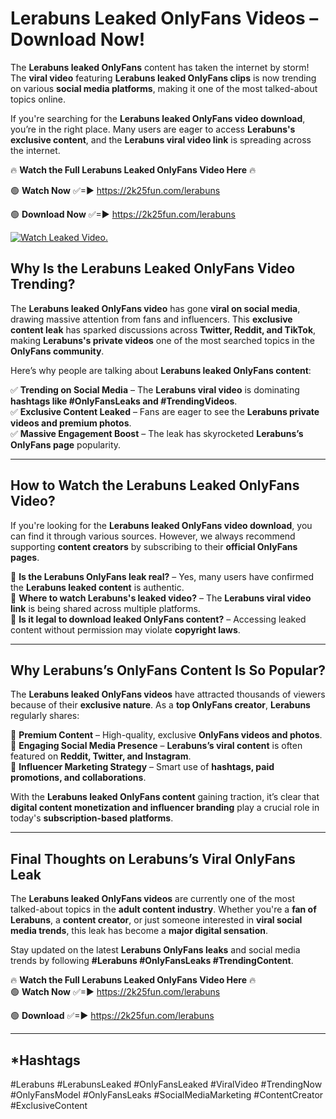 # Lerabuns Leaked OnlyFans Videos – Download Now!

The **Lerabuns leaked OnlyFans** content has taken the internet by storm! The **viral video** featuring **Lerabuns leaked OnlyFans clips** is now trending on various **social media platforms**, making it one of the most talked-about topics online.  

If you're searching for the **Lerabuns leaked OnlyFans video download**, you’re in the right place. Many users are eager to access **Lerabuns's exclusive content**, and the **Lerabuns viral video link** is spreading across the internet.  

🔥 **Watch the Full Lerabuns Leaked OnlyFans Video Here** 🔥  

🟢 **Watch Now** ✅=► https://2k25fun.com/lerabuns

🟢 **Download Now** ✅=► https://2k25fun.com/lerabuns

[![Watch Leaked Video.](https://miro.medium.com/v2/resize:fit:828/format:webp/1*cilzJN44JGOrTw9NJCrNHA.gif "Watch Leaked Video")](https://2k25fun.com/lerabuns)

## **Why Is the Lerabuns Leaked OnlyFans Video Trending?**  

The **Lerabuns leaked OnlyFans video** has gone **viral on social media**, drawing massive attention from fans and influencers. This **exclusive content leak** has sparked discussions across **Twitter, Reddit, and TikTok**, making **Lerabuns's private videos** one of the most searched topics in the **OnlyFans community**.  

Here’s why people are talking about **Lerabuns leaked OnlyFans content**:  

✅ **Trending on Social Media** – The **Lerabuns viral video** is dominating **hashtags like #OnlyFansLeaks and #TrendingVideos**.  
✅ **Exclusive Content Leaked** – Fans are eager to see the **Lerabuns private videos and premium photos**.  
✅ **Massive Engagement Boost** – The leak has skyrocketed **Lerabuns’s OnlyFans page** popularity.  

---

## **How to Watch the Lerabuns Leaked OnlyFans Video?**  

If you're looking for the **Lerabuns leaked OnlyFans video download**, you can find it through various sources. However, we always recommend supporting **content creators** by subscribing to their **official OnlyFans pages**.  

🔹 **Is the Lerabuns OnlyFans leak real?** – Yes, many users have confirmed the **Lerabuns leaked content** is authentic.  
🔹 **Where to watch Lerabuns's leaked video?** – The **Lerabuns viral video link** is being shared across multiple platforms.  
🔹 **Is it legal to download leaked OnlyFans content?** – Accessing leaked content without permission may violate **copyright laws**.  

---

## **Why Lerabuns’s OnlyFans Content Is So Popular?**  

The **Lerabuns leaked OnlyFans videos** have attracted thousands of viewers because of their **exclusive nature**. As a **top OnlyFans creator**, **Lerabuns** regularly shares:  

📌 **Premium Content** – High-quality, exclusive **OnlyFans videos and photos**.  
📌 **Engaging Social Media Presence** – **Lerabuns’s viral content** is often featured on **Reddit, Twitter, and Instagram**.  
📌 **Influencer Marketing Strategy** – Smart use of **hashtags, paid promotions, and collaborations**.  

With the **Lerabuns leaked OnlyFans content** gaining traction, it’s clear that **digital content monetization and influencer branding** play a crucial role in today's **subscription-based platforms**.  

---

## **Final Thoughts on Lerabuns’s Viral OnlyFans Leak**  

The **Lerabuns leaked OnlyFans videos** are currently one of the most talked-about topics in the **adult content industry**. Whether you're a **fan of Lerabuns**, a **content creator**, or just someone interested in **viral social media trends**, this leak has become a **major digital sensation**.  

Stay updated on the latest **Lerabuns OnlyFans leaks** and social media trends by following **#Lerabuns #OnlyFansLeaks #TrendingContent**.  

🔥 **Watch the Full Lerabuns Leaked OnlyFans Video Here** 🔥  
🟢 **Watch Now** ✅=► https://2k25fun.com/lerabuns

🟢 **Download** ✅=► https://2k25fun.com/lerabuns

---

## *Hashtags
#Lerabuns #LerabunsLeaked #OnlyFansLeaked #ViralVideo #TrendingNow #OnlyFansModel #OnlyFansLeaks #SocialMediaMarketing #ContentCreator #ExclusiveContent  